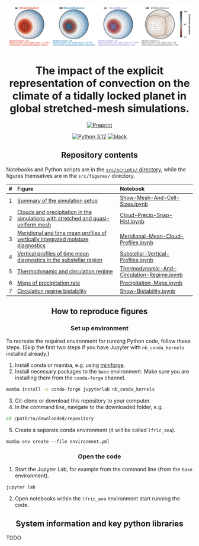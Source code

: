 <p align="center">
<img src="src/figures/regr__hab1_mod_c192_s10e_s10r_s10p_p__cell_width__c12_mesh__summary.png"
     alt="cover image"></a>
</p>

<h1 align="center">
The impact of the explicit representation of convection on the climate of a tidally locked planet in global stretched-mesh simulations.
</h1>
<p align="center">
<a href="https://arxiv.org/abs/2402.19277">
<img src="https://img.shields.io/badge/arXiv-2402.19277-red"
     alt="Preprint"></a>
</p>
<p align="center">
<a href="https://www.python.org/downloads/">
<img src="https://img.shields.io/badge/python-3.12-blue.svg"
     alt="Python 3.12"></a>
<a href="https://github.com/psf/black">
<img src="https://img.shields.io/badge/code%20style-black-000000.svg"
     alt="black"></a>
</p>


<h2 align="center">Repository contents</h2>

Notebooks and Python scripts are in the [`src/scripts/` directory](src/scripts/), while the figures themselves are in the `src/figures/` directory.

|  #  | Figure | Notebook |
|:---:|:-------|:---------|
|  1  | [Summary of the simulation setup](src/figures/regr__hab1_mod_c192_s10e_s10r_s10p_p__cell_width__c12_mesh__summary.pdf) | [Show-Mesh-And-Cell-Sizes.ipynb](https://nbviewer.jupyter.org/github/dennissergeev/stretched_mesh_code/blob/main/src/scripts/Show-Mesh-And-Cell-Sizes.ipynb) |
|  2  | [Clouds and precipitation in the simulations with stretched and quasi-uniform mesh](src/figures/combi_hab1_mod_c192_s10e_s10r_s10p_p__inst_diag__tot_col_m_c_tot_prec__grat__precip_sum_hist__cloud_types.pdf) | [Cloud-Precip-Snap-Hist.ipynb](https://nbviewer.jupyter.org/github/dennissergeev/stretched_mesh_code/blob/main/src/scripts/Cloud-Precip-Snap-Hist.ipynb) |
|  3  | [Meridional and time mean profiles of vertically integrated moisture diagnostics](src/figures/regr__hab1_mod_c192_s10e_s10r_s10p_p__tot_col_m_v_tot_col_m_c_tot_col_m_cl_tot_col_m_ci__tmm.pdf) | [Meridional-Mean-Cloud-Profiles.ipynb](https://nbviewer.jupyter.org/github/dennissergeev/stretched_mesh_code/blob/main/src/scripts/Meridional-Mean-Cloud-Profiles.ipynb) |
|  4  | [Vertical profiles of time mean diagnostics in the substellar region](src/figures/regr__hab1_mod_c192_s10e_s10r_s10p_p__tot_col_m_v_tot_col_m_c_tot_col_m_cl_tot_col_m_ci__tmm.pdf) | [Substellar-Vertical-Profiles.ipynb](https://nbviewer.jupyter.org/github/dennissergeev/stretched_mesh_code/blob/main/src/scripts/Substellar-Vertical-Profiles.ipynb) |
|  5  | [Thermodynamic and circulation regime](src/figures/regr__hab1_mod_c192_s10e_s10r_s10p_p__t_sfc_toa_olr_u_zm__w_zm_day__tm_map.pdf) | [Thermodynamic-And-Circulation-Regime.ipynb](https://nbviewer.jupyter.org/github/dennissergeev/stretched_mesh_code/blob/main/src/scripts/Thermodynamic-And-Circulation-Regime.ipynb) |
|  6  | [Maps of precipitation rate](src/figures/regr__hab1_mod_c192_s10e_s10r_s10p_p__tot_prec_ls_prec_conv_prec__tm_map.pdf) | [Precipitation-Maps.ipynb](https://nbviewer.jupyter.org/github/dennissergeev/stretched_mesh_code/blob/main/src/scripts/Precipitation-Maps.ipynb) |
|  7  | [Circulation regime bistability](src/figures/thai_hab1__c192_s10e_s10r_s10p_p__inst_diag__toa_osr__t_sfc__wind_08160m.pdf) | [Show-Bistability.ipynb](https://nbviewer.jupyter.org/github/dennissergeev/stretched_mesh_code/blob/main/src/scripts/Show-Bistability.ipynb) |


<h2 align="center">How to reproduce figures</h2>

<h3 align="center">Set up environment</h3>

To recreate the required environment for running Python code, follow these steps. (Skip the first two steps if you have Jupyter with `nb_conda_kernels` installed already.)

1. Install conda or mamba, e.g. using [miniforge](https://github.com/conda-forge/miniforge).
2. Install necessary packages to the `base` environment. Make sure you are installing them from the `conda-forge` channel.
```bash
mamba install -c conda-forge jupyterlab nb_conda_kernels
```
3. Git-clone or download this repository to your computer.
4. In the command line, navigate to the downloaded folder, e.g.
```bash
cd /path/to/downloaded/repository
```
5. Create a separate conda environment (it will be called `lfric_ana`).
```
mamba env create --file environment.yml
```

<h3 align="center">Open the code</h3>

1. Start the Jupyter Lab, for example from the command line (from the `base` environment).
```bash
jupyter lab
```
2. Open notebooks within the `lfric_ana` environment start running the code.


<h2 align="center">
System information and key python libraries
</h2>

TODO
